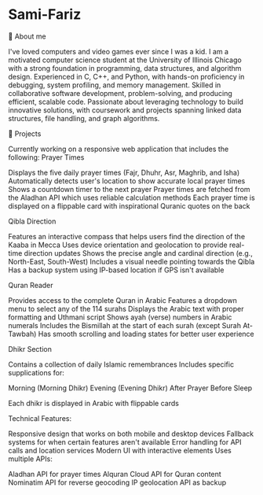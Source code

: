 # Sami-Fariz
🚀 About me 

I've loved computers and video games ever since I was a kid. I am a motivated computer science student at the University of Illinois Chicago with a strong foundation in programming, data structures, and algorithm design. Experienced in C, C++, and Python, with hands-on proficiency in debugging, system profiling, and memory management. Skilled in collaborative software development, problem-solving, and producing efficient, scalable code. Passionate about leveraging technology to build innovative solutions, with coursework and projects spanning linked data structures, file handling, and graph algorithms.

🚧 Projects

Currently working on a responsive web application that includes the following: 
Prayer Times

Displays the five daily prayer times (Fajr, Dhuhr, Asr, Maghrib, and Isha)
Automatically detects user's location to show accurate local prayer times
Shows a countdown timer to the next prayer
Prayer times are fetched from the Aladhan API which uses reliable calculation methods
Each prayer time is displayed on a flippable card with inspirational Quranic quotes on the back


Qibla Direction

Features an interactive compass that helps users find the direction of the Kaaba in Mecca
Uses device orientation and geolocation to provide real-time direction updates
Shows the precise angle and cardinal direction (e.g., North-East, South-West)
Includes a visual needle pointing towards the Qibla
Has a backup system using IP-based location if GPS isn't available

Quran Reader

Provides access to the complete Quran in Arabic
Features a dropdown menu to select any of the 114 surahs
Displays the Arabic text with proper formatting and Uthmani script
Shows ayah (verse) numbers in Arabic numerals
Includes the Bismillah at the start of each surah (except Surah At-Tawbah)
Has smooth scrolling and loading states for better user experience

Dhikr Section

Contains a collection of daily Islamic remembrances
Includes specific supplications for:

Morning (Morning Dhikr)
Evening (Evening Dhikr)
After Prayer
Before Sleep

Each dhikr is displayed in Arabic with flippable cards

Technical Features:

Responsive design that works on both mobile and desktop devices
Fallback systems for when certain features aren't available
Error handling for API calls and location services
Modern UI with interactive elements
Uses multiple APIs:

Aladhan API for prayer times
Alquran Cloud API for Quran content
Nominatim API for reverse geocoding
IP geolocation API as backup

